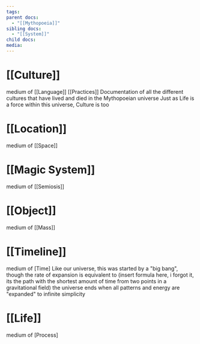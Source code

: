 ```yaml
---
tags: 
parent docs:
  - "[[Mythopoeia]]"
sibling docs:
  - "[[System]]"
child docs: 
media:
---
```

# [[Culture]]
medium of [[Language]] [[Practices]]
Documentation of all the different cultures that have lived and died in the Mythopoeian universe 
Just as Life is a force within this universe, Culture is too 

# [[Location]]
medium of [[Space]]

# [[Magic System]]
medium of [[Semiosis]]

# [[Object]]
medium of [[Mass]]

# [[Timeline]]
medium of [Time]
Like our universe, this was started by a "big bang", though the rate of expansion is equivalent to (insert formula here, i forgot it, its the path with the shortest amount of time from two points in a gravitational field)
the universe ends when all patterns and energy are "expanded" to infinite simplicity

# [[Life]]
medium of [Process]